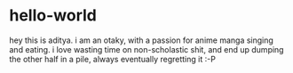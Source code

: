 # hello-world
hey this is aditya. i am an otaky, with a passion for anime manga singing and eating. i love wasting time on non-scholastic shit, and end up dumping the other half in a pile, always eventually regretting it :-P

